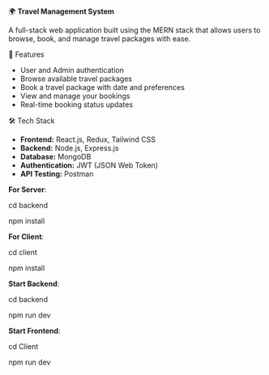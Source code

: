  🌍 **Travel Management System**

A full-stack web application built using the MERN stack that allows users to browse, book, and manage travel packages with ease.

 🚀 Features

- User and Admin authentication
- Browse available travel packages
- Book a travel package with date and preferences
- View and manage your bookings
- Real-time booking status updates


 🛠️ Tech Stack

- **Frontend:** React.js, Redux, Tailwind CSS
- **Backend:** Node.js, Express.js
- **Database:** MongoDB
- **Authentication:** JWT (JSON Web Token)
- **API Testing:** Postman



**For Server**:

cd backend

npm install

**For Client**:

cd client

npm install


**Start Backend**:

cd backend

npm run dev

**Start Frontend**:

cd Client

npm run dev

